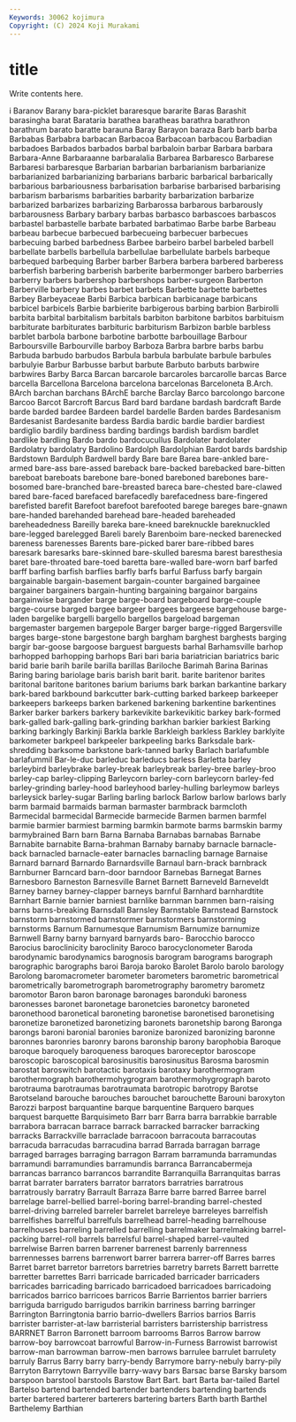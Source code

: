 ```yaml
---
Keywords: 30062 kojimura
Copyright: (C) 2024 Koji Murakami
---
```


# title

Write contents here.



i Baranov
Barany bara-picklet bararesque bararite Baras Barashit barasingha barat Barataria barathea
baratheas barathra barathron barathrum barato baratte barauna Baray Barayon baraza
Barb barb barba Barbabas Barbabra barbacan Barbacoa Barbacoan barbacou Barbadian
barbadoes Barbados barbados barbal barbaloin barbar Barbara barbara Barbara-Anne Barbaraanne
barbaralalia Barbarea Barbaresco Barbarese Barbaresi barbaresque Barbarian barbarian barbarianism barbarianize
barbarianized barbarianizing barbarians barbaric barbarical barbarically barbarious barbariousness barbarisation barbarise
barbarised barbarising barbarism barbarisms barbarities barbarity barbarization barbarize barbarized barbarizes
barbarizing Barbarossa barbarous barbarously barbarousness Barbary barbary barbas barbasco barbascoes
barbascos barbastel barbastelle barbate barbated barbatimao Barbe barbe Barbeau barbeau
barbecue barbecued barbecueing barbecuer barbecues barbecuing barbed barbedness Barbee barbeiro
barbel barbeled barbell barbellate barbells barbellula barbellulae barbellulate barbels barbeque
barbequed barbequing Barber barber Barbera barbera barbered barberess barberfish barbering
barberish barberite barbermonger barbero barberries barberry barbers barbershop barbershops barber-surgeon
Barberton Barberville barbery barbes barbet barbets Barbette barbette barbettes Barbey
Barbeyaceae Barbi Barbica barbican barbicanage barbicans barbicel barbicels Barbie barbierite
barbigerous barbing barbion Barbirolli barbita barbital barbitalism barbitals barbiton barbitone
barbitos barbituism barbiturate barbiturates barbituric barbiturism Barbizon barble barbless barblet
barbola barbone barbotine barbotte barbouillage Barbour Barboursville Barbourville barboy Barboza
Barbra barbre barbs barbu Barbuda barbudo barbudos Barbula barbula barbulate
barbule barbules barbulyie Barbur Barbusse barbut barbute Barbuto barbuts barbwire
barbwires Barby Barca Barcan barcarole barcaroles barcarolle barcas Barce barcella
Barcellona Barcelona barcelona barcelonas Barceloneta B.Arch. BArch barchan barchans BArchE
barche Barclay Barco barcolongo barcone Barcoo Barcot Barcroft Barcus Bard
bard bardane bardash bardcraft Barde barde barded bardee Bardeen bardel
bardelle Barden bardes Bardesanism Bardesanist Bardesanite bardess Bardia bardic bardie
bardier bardiest bardiglio bardily bardiness barding bardings bardish bardism bardlet
bardlike bardling Bardo bardo bardocucullus Bardolater bardolater Bardolatry bardolatry Bardolino
Bardolph Bardolphian Bardot bards bardship Bardstown Bardulph Bardwell bardy Bare
bare Barea bare-ankled bare-armed bare-ass bare-assed bareback bare-backed barebacked bare-bitten
bareboat bareboats barebone bare-boned bareboned barebones bare-bosomed bare-branched bare-breasted bareca
bare-chested bare-clawed bared bare-faced barefaced barefacedly barefacedness bare-fingered barefisted barefit
Barefoot barefoot barefooted barege bareges bare-gnawn bare-handed barehanded barehead bare-headed
bareheaded bareheadedness Bareilly bareka bare-kneed bareknuckle bareknuckled bare-legged barelegged Bareli
barely Barenboim bare-necked barenecked bareness barenesses Barents bare-picked barer bare-ribbed
bares baresark baresarks bare-skinned bare-skulled baresma barest baresthesia baret bare-throated
bare-toed baretta bare-walled bare-worn barf barfed barff barfing barfish barflies
barfly barfs barful Barfuss barfy bargain bargainable bargain-basement bargain-counter bargained
bargainee bargainer bargainers bargain-hunting bargaining bargainor bargains bargainwise bargander barge
barge-board bargeboard barge-couple barge-course barged bargee bargeer bargees bargeese bargehouse
barge-laden bargelike bargelli bargello bargellos bargeload bargeman bargemaster bargemen bargepole
Barger barger barge-rigged Bargersville barges barge-stone bargestone bargh bargham barghest
barghests barging bargir bar-goose bargoose barguest barguests barhal Barhamsville barhop
barhopped barhopping barhops Bari bari baria bariatrician bariatrics baric barid
barie barih barile barilla barillas Bariloche Barimah Barina Barinas Baring
baring bariolage baris barish barit barit. barite baritenor barites baritonal
baritone baritones barium bariums bark barkan barkantine barkary bark-bared barkbound
barkcutter bark-cutting barked barkeep barkeeper barkeepers barkeeps barken barkened barkening
barkentine barkentines Barker barker barkers barkery barkevikite barkevikitic barkey bark-formed
bark-galled bark-galling bark-grinding barkhan barkier barkiest Barking barking barkingly Barkinji
Barkla barkle Barkleigh barkless Barkley barklyite barkometer barkpeel barkpeeler barkpeeling
barks Barksdale bark-shredding barksome barkstone bark-tanned barky Barlach barlafumble barlafummil
Bar-le-duc barleduc barleducs barless Barletta barley barleybird barleybrake barley-break barleybreak
barley-bree barley-broo barley-cap barley-clipping Barleycorn barley-corn barleycorn barley-fed barley-grinding barley-hood
barleyhood barley-hulling barleymow barleys barleysick barley-sugar Barling barling barlock Barlow
barlow barlows barly barm barmaid barmaids barman barmaster barmbrack barmcloth
Barmecidal barmecidal Barmecide barmecide Barmen barmen barmfel barmie barmier barmiest
barming barmkin barmote barms barmskin barmy barmybrained Barn barn Barna
Barnaba Barnabas barnabas Barnabe Barnabite barnabite Barna-brahman Barnaby barnaby barnacle
barnacle-back barnacled barnacle-eater barnacles barnacling barnage Barnaise Barnard barnard Barnardo
Barnardsville Barnaul barn-brack barnbrack Barnburner Barncard barn-door barndoor Barnebas Barnegat
Barnes Barnesboro Barneston Barnesville Barnet Barnett Barneveld Barneveldt Barney barney
barney-clapper barneys barnful Barnhard barnhardtite Barnhart Barnie barnier barniest barnlike
barnman barnmen barn-raising barns barns-breaking Barnsdall Barnsley Barnstable Barnstead Barnstock
barnstorm barnstormed barnstormer barnstormers barnstorming barnstorms Barnum Barnumesque Barnumism Barnumize
barnumize Barnwell Barny barny barnyard barnyards baro- Barocchio barocco Barocius
baroclinicity baroclinity Baroco barocyclonometer Baroda barodynamic barodynamics barognosis barogram barograms
barograph barographic barographs baroi Baroja baroko Barolet Barolo barolo barology
Barolong baromacrometer barometer barometers barometric barometrical barometrically barometrograph barometrography barometry
barometz baromotor Baron baron baronage baronages baronduki baroness baronesses baronet
baronetage baronetcies baronetcy baroneted baronethood baronetical baroneting baronetise baronetised baronetising
baronetize baronetized baronetizing baronets baronetship barong Baronga barongs baroni baronial
baronies baronize baronized baronizing baronne baronnes baronries baronry barons baronship
barony barophobia Baroque baroque baroquely baroqueness baroques baroreceptor baroscope baroscopic
baroscopical barosinusitis barosinusitus Barosma barosmin barostat baroswitch barotactic barotaxis barotaxy
barothermogram barothermograph barothermohygrogram barothermohygrograph baroto barotrauma barotraumas barotraumata barotropic barotropy
Barotse Barotseland barouche barouches barouchet barouchette Barouni baroxyton Barozzi barpost
barquantine barque barquentine Barquero barques barquest barquette Barquisimeto Barr barr
Barra barra barrabkie barrable barrabora barracan barrace barrack barracked barracker
barracking barracks Barrackville barraclade barracoon barracouta barracoutas barracuda barracudas barracudina
barrad Barrada barragan barrage barraged barrages barraging barragon Barram barramunda
barramundas barramundi barramundies barramundis barranca Barrancabermeja barrancas barranco barrancos barrandite
Barranquilla Barranquitas barras barrat barrater barraters barrator barrators barratries barratrous
barratrously barratry Barrault Barraza Barre barre barred Barree barrel barrelage
barrel-bellied barrel-boring barrel-branding barrel-chested barrel-driving barreled barreler barrelet barreleye barreleyes
barrelfish barrelfishes barrelful barrelfuls barrelhead barrel-heading barrelhouse barrelhouses barreling barrelled
barrelling barrelmaker barrelmaking barrel-packing barrel-roll barrels barrelsful barrel-shaped barrel-vaulted barrelwise
Barren barren barrener barrenest barrenly barrenness barrennesses barrens barrenwort barrer
barrera barrer-off Barres barres Barret barret barretor barretors barretries barretry
barrets Barrett barrette barretter barrettes Barri barricade barricaded barricader barricaders
barricades barricading barricado barricadoed barricadoes barricadoing barricados barrico barricoes barricos
Barrie Barrientos barrier barriers barriguda barrigudo barrigudos barrikin barriness barring
barringer Barrington Barringtonia barrio barrio-dwellers Barrios barrios Barris barrister barrister-at-law
barristerial barristers barristership barristress BARRNET Barron Barronett barroom barrooms Barros
Barrow barrow barrow-boy barrowcoat barrowful Barrow-in-Furness Barrowist barrowist barrow-man barrowman
barrow-men barrows barrulee barrulet barrulety barruly Barrus Barry barry barry-bendy
Barrymore barry-nebuly barry-pily Barryton Barrytown Barryville barry-wavy bars Barsac barse
Barsky barsom barspoon barstool barstools Barstow Bart Bart. bart Barta
bar-tailed Bartel Bartelso bartend bartended bartender bartenders bartending bartends barter
bartered barterer barterers bartering barters Barth barth Barthel Barthelemy Barthian
